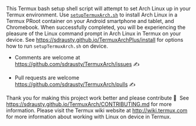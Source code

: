 This Termux bash setup shell script will attempt to set Arch Linux up in your Termux environment.  Use [`setupTermuxArch.sh`](setupTermuxArch.sh) to install Arch Linux in a Termux PRoot container on your Android smartphone and tablet, and Chromebook.    When successfully completed, you will be experiencing the pleasure of the Linux command prompt in Arch Linux in Termux on your device.  See https://sdrausty.github.io/TermuxArchPlus/install for options how to run `setupTermuxArch.sh` on device.

* Comments are welcome at https://github.com/sdrausty/TermuxArch/issues ✍ 

* Pull requests are welcome https://github.com/sdrausty/TermuxArch/pulls ✍ 

Thank you for making this project work better and please contribute 🔆  See https://sdrausty.github.io/TermuxArch/CONTRIBUTING.md for more information.  Please visit the Termux wiki website at http://wiki.termux.com for more information about working with Linux on device in Termux.

